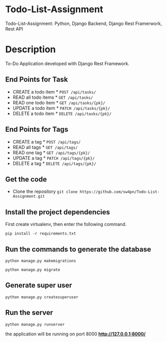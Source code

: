 # Todo-List-Assignment
 Todo-List-Assignment: Python, Django Backend, Django Rest Framerwork, Rest API
 
# Description
To-Do Application developed with Django Rest Framework.

## End Points for Task

* CREATE a todo item   * `POST /api/tasks/`
* READ all todo items  * `GET /api/tasks/`
* READ one todo item   * `GET /api/tasks/{pk}/`
* UPDATE a todo item   * `PATCH /api/tasks/{pk}/`
* DELETE a todo item   * `DELETE /api/tasks/{pk}/`

## End Points for Tags

* CREATE a tag   * `POST /api/tags/`
* READ all tags  * `GET /api/tags/`
* READ one tag   * `GET /api/tags/{pk}/`
* UPDATE a tag   * `PATCH /api/tags/{pk}/`
* DELETE a tag   * `DELETE /api/tags/{pk}/`

## Get the code

* Clone the repository
`git clone https://github.com/sw4pn/Todo-List-Assignment.git`


## Install the project dependencies

First create virtualenv, then enter the following command.

`pip install -r requirements.txt`

## Run the commands to generate the database
`python manage.py makemigrations`

`python manage.py migrate`

## Generate super user
`python manage.py createsuperuser`

## Run the server
`python manage.py runserver` 

the application will be running on port 8000 **http://127.0.0.1:8000/**
